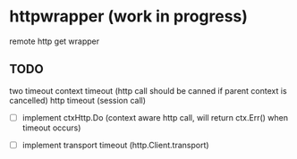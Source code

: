 # httpwrapper (work in progress)
remote http get wrapper


## TODO
two timeout
context timeout (http call should be canned if parent context is cancelled)
http timeout (session call)

- [ ] implement ctxHttp.Do (context aware http call, will return ctx.Err() when timeout occurs)
- [ ] implement transport timeout (http.Client.transport)

